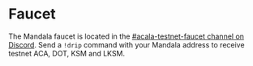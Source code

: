 # Faucet

The Mandala faucet is located in the [#acala-testnet-faucet channel on Discord](https://www.acala.gg/).  Send a `!drip` command with your Mandala address to receive testnet ACA, DOT, KSM and LKSM.
